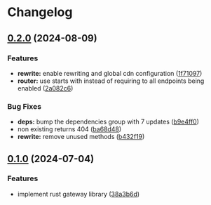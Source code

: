 # Changelog

## [0.2.0](https://github.com/majksa-dev/frontend-gateway/compare/v0.1.0...v0.2.0) (2024-08-09)


### Features

* **rewrite:** enable rewriting and global cdn configuration ([1f71097](https://github.com/majksa-dev/frontend-gateway/commit/1f7109787c1d96a9057c997b49baaef339061da2))
* **router:** use starts with instead of requiring to all endpoints being enabled ([2a082c6](https://github.com/majksa-dev/frontend-gateway/commit/2a082c6d7f2c336b05f219d98b237720bd9c7eac))


### Bug Fixes

* **deps:** bump the dependencies group with 7 updates ([b9e4ff0](https://github.com/majksa-dev/frontend-gateway/commit/b9e4ff09034b84d010107d9bbcf13aa7b8d21159))
* non existing returns 404 ([ba68d48](https://github.com/majksa-dev/frontend-gateway/commit/ba68d48a79068323d3a284bd19d5ef3bfd7f4aa4))
* **rewrite:** remove unused methods ([b432f19](https://github.com/majksa-dev/frontend-gateway/commit/b432f190bb2cc303e17b5c8f9cb746cf6ad94f54))

## [0.1.0](https://github.com/majksa-dev/frontend-gateway/compare/v0.0.1...v0.1.0) (2024-07-04)


### Features

* implement rust gateway library ([38a3b6d](https://github.com/majksa-dev/frontend-gateway/commit/38a3b6d076e2fa556a407aeb04050e2fbd785d52))

